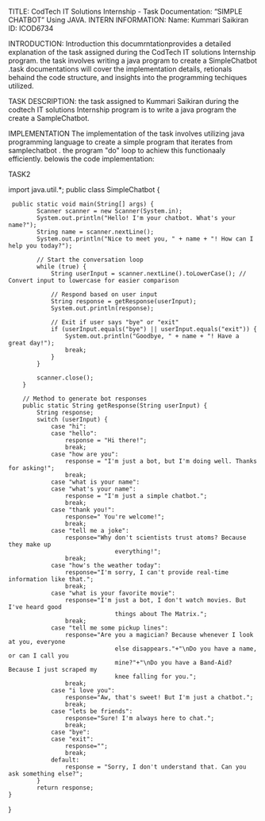TITLE: CodTech IT Solutions Internship - Task Documentation: “SIMPLE CHATBOT” Using JAVA.
INTERN INFORMATION: 
Name: Kummari Saikiran
ID: ICOD6734

INTRODUCTION:
Introduction this documrntationprovides a detailed explanation of the task assigned during the CodTech IT solutions Internship program. the task involves writing a java program to create a SimpleChatbot .task documentations will cover the implementation details, retionals behaind the code structure, and insights into the programming techiques utilized.

TASK DESCRIPTION:
the task assigned to Kummari Saikiran during the codtech IT solutions Internship program is to write a java program the create a SampleChatbot.

IMPLEMENTATION
The implementation of the task involves utilizing java programming language to create a simple program that iterates from samplechatbot . the program "do" loop to achiew this functionaaly efficiently. belowis the code implementation:

TASK2

import java.util.*;
public class SimpleChatbot {
	
	 public static void main(String[] args) {
	        Scanner scanner = new Scanner(System.in);
	        System.out.println("Hello! I'm your chatbot. What's your name?");
	        String name = scanner.nextLine();
	        System.out.println("Nice to meet you, " + name + "! How can I help you today?");

	        // Start the conversation loop
	        while (true) {
	            String userInput = scanner.nextLine().toLowerCase(); // Convert input to lowercase for easier comparison

	            // Respond based on user input
	            String response = getResponse(userInput);
	            System.out.println(response);

	            // Exit if user says "bye" or "exit"
	            if (userInput.equals("bye") || userInput.equals("exit")) {
	                System.out.println("Goodbye, " + name + "! Have a great day!");
	                break;
	            }
	        }

	        scanner.close();
	    }

	    // Method to generate bot responses
	    public static String getResponse(String userInput) {
	        String response;
	        switch (userInput) {
	            case "hi":
	            case "hello":
	                response = "Hi there!";
	                break;
	            case "how are you":
	                response = "I'm just a bot, but I'm doing well. Thanks for asking!";
	                break;
	            case "what is your name":
	            case "what's your name":
	                response = "I'm just a simple chatbot.";
	                break;
	            case "thank you!":
	            	response=" You're welcome!";
	            	break;
	            case "tell me a joke":
	            	response="Why don't scientists trust atoms? Because they make up 
                                  everything!";
	            	break;
	            case "how's the weather today":
	            	response="I'm sorry, I can't provide real-time information like that.";
	            	break;
	            case "what is your favorite movie":
	            	response="I'm just a bot, I don't watch movies. But I've heard good 
                                  things about The Matrix.";
	            	break;
	            case "tell me some pickup lines":
	            	response="Are you a magician? Because whenever I look at you, everyone 
                                  else disappears."+"\nDo you have a name, or can I call you 
                                  mine?"+"\nDo you have a Band-Aid? Because I just scraped my 
                                  knee falling for you.";
	            	break;
	            case "i love you":
	            	response="Aw, that's sweet! But I'm just a chatbot.";
	            	break;
	            case "lets be friends":
	            	response="Sure! I'm always here to chat.";
	            	break;
	            case "bye":
	            case "exit":
	            	response="";
	            	break;
	            default:
	                response = "Sorry, I don't understand that. Can you ask something else?";
	        }
	        return response;   
	}
}




